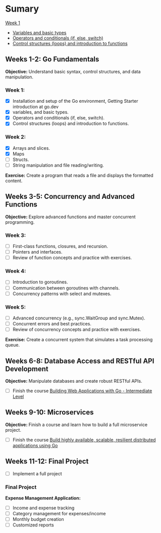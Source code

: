 # Sumary

[Week 1](./week-1/)

- [Variables and basic types](./week-1//basic-types/basic-types.go)
- [Operators and conditionals (if, else, switch)](./week-1//operators-and-conditionals/operators-and-conditionals.go)
- [Control structures (loops) and introduction to functions](./week-1/loops-and-functions/loops-and-functions.go)

## Weeks 1-2: Go Fundamentals

**Objective:** Understand basic syntax, control structures, and data manipulation.

### Week 1:

- [x] Installation and setup of the Go environment, Getting Starter introduction at go.dev
- [x] variables, and basic types.
- [x] Operators and conditionals (if, else, switch).
- [x] Control structures (loops) and introduction to functions.

### Week 2:

- [x] Arrays and slices.
- [x] Maps 
- [ ] Structs.
- [ ] String manipulation and file reading/writing.

**Exercise:** Create a program that reads a file and displays the formatted content.

## Weeks 3-5: Concurrency and Advanced Functions

**Objective:** Explore advanced functions and master concurrent programming.

### Week 3:

- [ ] First-class functions, closures, and recursion.
- [ ] Pointers and interfaces.
- [ ] Review of function concepts and practice with exercises.

### Week 4:

- [ ] Introduction to goroutines.
- [ ] Communication between goroutines with channels.
- [ ] Concurrency patterns with select and mutexes.

### Week 5:

- [ ] Advanced concurrency (e.g., sync.WaitGroup and sync.Mutex).
- [ ] Concurrent errors and best practices.
- [ ] Review of concurrency concepts and practice with exercises.

**Exercise:** Create a concurrent system that simulates a task processing queue.

## Weeks 6-8: Database Access and RESTful API Development

**Objective:** Manipulate databases and create robust RESTful APIs.

- [ ] Finish the course [Building Web Applications with Go - Intermediate Level
](https://www.udemy.com/share/1051Da3@GcYnyM9AO50tAF995Ttj0kwlcni7SBIWFliFaGmVTNqlIvsVgEbfVKgKGssM3ojA/)


## Weeks 9-10: Microservices

**Objective:** Finish a course and learn how to build a full microservice project.

- [ ] Finish the course [Build highly available, scalable, resilient distributed applications using Go](https://www.udemy.com/share/106lo03@QD4oyBX4DPbd_nuZ58rAVc3_dubtzyIGL_KclGTEO5S4Q8D952QrDC0uQdoBfzMb/)


## Weeks 11-12: Final Project
- [ ] Implement a full project

### Final Project

**Expense Management Application:**

- [ ] Income and expense tracking
- [ ] Category management for expenses/income
- [ ] Monthly budget creation
- [ ] Customized reports
